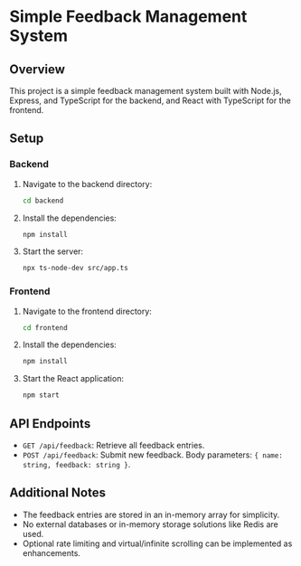 # Simple Feedback Management System

## Overview

This project is a simple feedback management system built with Node.js, Express, and TypeScript for the backend, and React with TypeScript for the frontend.

## Setup

### Backend

1. Navigate to the backend directory:
    ```sh
    cd backend
    ```

2. Install the dependencies:
    ```sh
    npm install
    ```

3. Start the server:
    ```sh
    npx ts-node-dev src/app.ts
    ```

### Frontend

1. Navigate to the frontend directory:
    ```sh
    cd frontend
    ```

2. Install the dependencies:
    ```sh
    npm install
    ```

3. Start the React application:
    ```sh
    npm start
    ```

## API Endpoints

- `GET /api/feedback`: Retrieve all feedback entries.
- `POST /api/feedback`: Submit new feedback. Body parameters: `{ name: string, feedback: string }`.

## Additional Notes

- The feedback entries are stored in an in-memory array for simplicity.
- No external databases or in-memory storage solutions like Redis are used.
- Optional rate limiting and virtual/infinite scrolling can be implemented as enhancements.
